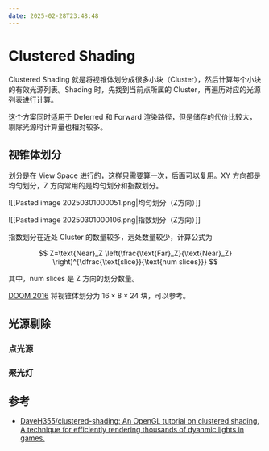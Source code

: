 ```yaml
---
date: 2025-02-28T23:48:48
---
```


# Clustered Shading

Clustered Shading 就是将视锥体划分成很多小块（Cluster），然后计算每个小块的有效光源列表。Shading 时，先找到当前点所属的 Cluster，再遍历对应的光源列表进行计算。

这个方案同时适用于 Deferred 和 Forward 渲染路径，但是储存的代价比较大，剔除光源时计算量也相对较多。

## 视锥体划分

划分是在 View Space 进行的，这样只需要算一次，后面可以复用。XY 方向都是均匀划分，Z 方向常用的是均匀划分和指数划分。

![[Pasted image 20250301000051.png|均匀划分（Z方向）]]

![[Pasted image 20250301000106.png|指数划分（Z方向）]]

指数划分在近处 Cluster 的数量较多，远处数量较少，计算公式为

$$
Z=\text{Near}_Z \left(\frac{\text{Far}_Z}{\text{Near}_Z} \right)^{\dfrac{\text{slice}}{\text{num slices}}}
$$

其中，$\text{num slices}$ 是 Z 方向的划分数量。

[DOOM 2016](https://advances.realtimerendering.com/s2016/Siggraph2016_idTech6.pdf) 将视锥体划分为 $16 \times 8 \times 24$ 块，可以参考。

## 光源剔除

### 点光源

### 聚光灯

## 参考

- [DaveH355/clustered-shading: An OpenGL tutorial on clustered shading. A technique for efficiently rendering thousands of dyanmic lights in games.](https://github.com/DaveH355/clustered-shading)
